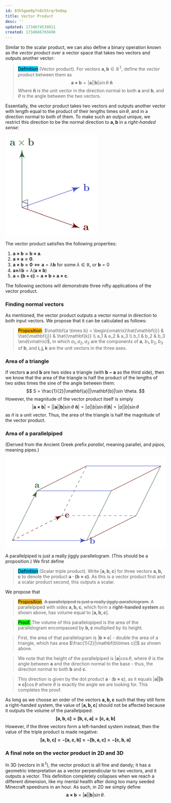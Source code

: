 ```yaml
---
id: 83h5gwe0p7n8x55rqr9x8op
title: Vector Product
desc: ''
updated: 1734674539911
created: 1734666703498
---
```

Similar to the scalar product, we can also define a binary operation known as the *vector product* over a vector space that takes two vectors and outputs another vector:

> <span style="background-color: #03cafc; color: black;">Definition</span> (Vector product). For vectors $\mathbf{a, b} \in \mathbb{R^3}$, define the *vector product* between them as
$$
\mathbf{a\times b} = |\mathbf{a}||\mathbf{b}|\sin \theta\ \mathbf{\hat{n}}
$$
> Where $\mathbf{\hat{n}}$ is the unit vector in the direction normal to both $\mathbf{a}$ and $\mathbf{b}$, and $\theta$ is the angle between the two vectors.

Essentially, the vector product takes two vectors and outputs another vector with length equal to the product of their lengths times $\sin \theta$, and in a direction normal to both of them. To make such an output unique, we restrict this direction to be the normal direction to $\mathbf{a, b}$ in a *right-handed sense*:

![alt text](image.png)

The vector product satisfies the following properties:
1. $\mathbf{a\times b = b\times a}$.
2. $\mathbf{a \times a = 0}$.
3. $\mathbf{a \times b = 0}\iff \mathbf{a} = \lambda \mathbf{b}$ for some $\lambda \in \mathbb{R}$, or $\mathbf{b}= 0$
4. $\mathbf{a \times}\lambda\mathbf{b} = \lambda(\mathbf{a\times b})$
5. $\mathbf{a}\times \mathbf{(b + c)} = \mathbf{a\times b + a \times c}$.

The following sections will demonstrate three nifty applications of the vector product.
### Finding normal vectors
As mentioned, the vector product outputs a vector normal in direction to both input vectors. We propose that it can be calculated as follows:
> <span style="background-color: #ffb812; color: black;">Proposition</span>: $\mathbf{a \times b} = \begin{vmatrix}\hat{\mathbf{i}} & \hat{\mathbf{j}} & \hat{\mathbf{k}} \\ a_1 & a_2 & a_3 \\ b_1 & b_2 & b_3 \end{vmatrix}$, in which $a_1, a_2, a_3$ are the components of $\mathbf{a}$, $b_1, b_2, b_3$ of $\mathbf{b}$, and $\mathbf{i, j, k}$ are the unit vectors in the three axes.

### Area of a triangle
If vectors $\mathbf{a}$ and $\mathbf{b}$ are two sides a triangle (with $\mathbf{b-a}$ as the third side), then we know that the area of the triangle is half the product of the lengths of two sides times the sine of the angle between them: 
$$
S = \frac{1}{2}|\mathbf{a}||\mathbf{b}|\sin \theta.
$$
However, the magnitude of the vector product itself is simply
$$
|\mathbf{a\times b}| = ||\mathbf{a}||\mathbf{b}|\sin \theta\ \mathbf{\hat{n}}| = |a||b|\sin \theta |\mathbf{\hat{n}}| = |a||b|\sin \theta
$$
as $\hat{n}$ is a unit vector. Thus, the area of the triangle is half the magnitude of the vector product.

### Area of a parallelpiped
(Derived from the Ancient Greek prefix *parallel*, meaning parallel, and *pipos*, meaning pipes.)

![alt text](image-1.png)

A parallelpiped is just a really jiggly parallelogram. (This should be a proposition.) We first define
> <span style="background-color: #03cafc; color: black;">Definition</span> (Scalar triple product). Write $[\mathbf{a,b,c}]$ for three vectors $\mathbf{a,b,c}$ to denote the product $\mathbf{a\cdot(b\times c)}$. As this is a vector product first and a scalar product second, this outputs a scalar.

We propose that 
><span style="background-color: #ffb812; color: black;"> Proposition</span>. ~~A parallelpiped is just a really jiggly parallelogram.~~ A parallelpiped with sides $\mathbf{a,b,c}$, which form a **right-handed system** as shown above, has volume equal to $[\mathbf{a,b,c}]$.

> <span style="background-color: #1eff12; color: black;">Proof.</span> The volume of this parallelopiped is the area of the parallelogram encompassed by $\mathbf{b,c}$ multiplied by its height. 


> First, the area of that parallelogram is $|\mathbf{b\times c}|$ - double the area of a triangle, which has area $\frac{1}{2}|\mathbf{b\times c}|$ as shown above.

> We note that the height of the parallelpiped is $|\mathbf{a}|\cos \theta$, where $\theta$ is the angle between $\mathbf{a}$ and the direction normal to the base - thus, the direction normal to both $\mathbf{b}$ and $\mathbf{c}$. 

> This direction is given by the dot product $\mathbf{a} \cdot (\mathbf{b\times c})$, as it equals $|\mathbf{a||b\times c|}\cos \theta$ where $\theta$ is exactly the angle we are looking for. This completes the proof.

As long as we choose an order of the vectors $\mathbf{a,b,c}$ such that they still form a right-handed system, the value of $[\mathbf{a,b,c}]$ should not be affected because it outputs the volume of the parallelpiped:
$$
\mathbf{[a,b,c]=[b,c,a]=[c,a,b]}
$$
However, if the three vectors form a left-handed system instead, then the value of the triple product is made negative:
$$
\mathbf{[a,b,c] = -[a,c,b] = -[b,a,c] = -[c,b,a]}
$$
### A final note on the vector product in 2D and 3D
In 3D (vectors in $\mathbb{R^3}$), the vector product is all fine and dandy; it has a geometric interpretation as a vector perpendicular to two vectors, and it outputs a vector. This definition completely collapses when we reach a different dimension, like my mental health after doing too many seeded Minecraft speedruns in an hour. As such, in 2D we simply define
$$
\mathbf{a\times b} = |\mathbf{a}||\mathbf{b}|\sin\theta.
$$